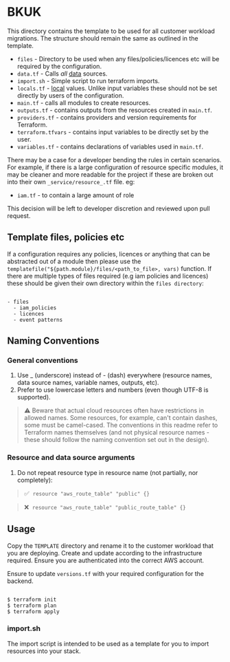 # BKUK

This directory contains the template to be used for all customer workload migrations. The structure should remain the same as outlined in the template.

* `files` - Directory to be used when any files/policies/licences etc will be required by the configuration.
* `data.tf` - Calls _all_ [data](https://www.terraform.io/language/data-sources) sources.
* `import.sh` - Simple script to run terraform imports.
* `locals.tf` - [local](https://www.terraform.io/language/values/locals) values. Unlike input variables these should not be set directly by users of the configuration.
* `main.tf` - calls all modules to create resources.
* `outputs.tf` - contains outputs from the resources created in `main.tf`.
* `providers.tf` - contains providers and version requirements for Terraform.
* `terraform.tfvars` - contains input variables to be directly set by the user.
* `variables.tf` - contains declarations of variables used in `main.tf`.

There may be a case for a developer bending the rules in certain scenarios. For example, if there is a large configuration of resource specific modules, it may be cleaner and more readable for the project if these are broken out into their own `_service/resource_.tf` file. eg: 

* `iam.tf` - to contain a large amount of role

This decision will be left to developer discretion and reviewed upon pull request.

## Template files, policies etc

If a configuration requires any policies, licences or anything that can be abstracted out of a module then please use the `templatefile("${path.module}/files/<path_to_file>, vars)` function. If there are multiple types of files required (e.g iam policies and licences) these should be given their own directory within the `files directory`:

```

- files
  - iam_policies
  - licences
  - event patterns

```

## Naming Conventions

### General conventions

1. Use _ (underscore) instead of - (dash) everywhere (resource names, data source names, variable names, outputs, etc).
2. Prefer to use lowercase letters and numbers (even though UTF-8 is supported).

> ⚠️ Beware that actual cloud resources often have restrictions in allowed names. Some resources, for example, can't contain dashes, some must be camel-cased. The conventions in this readme refer to Terraform names themselves (and not physical resource names - these should follow the naming convention set out in the design).

### Resource and data source arguments

1. Do not repeat resource type in resource name (not partially, nor completely):

> ✅ &nbsp;`resource "aws_route_table" "public" {}`

> ❌ &nbsp;`resource "aws_route_table" "public_route_table" {}`

## Usage

Copy the `TEMPLATE` directory and rename it to the customer workload that you are deploying. Create and update according to the infrastructure required. Ensure you are authenticated into the correct AWS account.

Ensure to update `versions.tf` with your required configuration for the backend.

```

$ terraform init
$ terraform plan
$ terraform apply

```

### import.sh

The import script is intended to be used as a template for you to import resources into your stack.